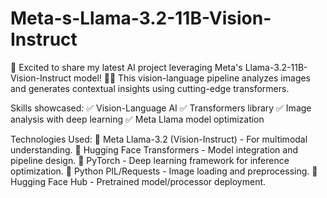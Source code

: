 # Meta-s-Llama-3.2-11B-Vision-Instruct
🚀 Excited to share my latest AI project leveraging Meta's Llama-3.2-11B-Vision-Instruct model! 🦙✨ This vision-language pipeline analyzes images and generates contextual insights using cutting-edge transformers.

Skills showcased:
✅ Vision-Language AI
✅ Transformers library
✅ Image analysis with deep learning
✅ Meta Llama model optimization

Technologies Used:
🔹 Meta Llama-3.2 (Vision-Instruct) - For multimodal understanding.
🔹 Hugging Face Transformers - Model integration and pipeline design.
🔹 PyTorch - Deep learning framework for inference optimization.
🔹 Python PIL/Requests - Image loading and preprocessing.
🔹 Hugging Face Hub - Pretrained model/processor deployment.
